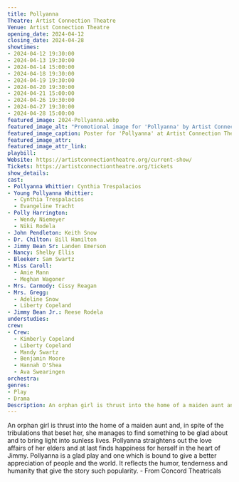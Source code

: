 ```yaml
---
title: Pollyanna
Theatre: Artist Connection Theatre
Venue: Artist Connection Theatre
opening_date: 2024-04-12
closing_date: 2024-04-28
showtimes:
- 2024-04-12 19:30:00
- 2024-04-13 19:30:00
- 2024-04-14 15:00:00
- 2024-04-18 19:30:00
- 2024-04-19 19:30:00
- 2024-04-20 19:30:00
- 2024-04-21 15:00:00
- 2024-04-26 19:30:00
- 2024-04-27 19:30:00
- 2024-04-28 15:00:00
featured_image: 2024-Pollyanna.webp
featured_image_alt: "Promotional image for 'Pollyanna' by Artist Connection Theatre, with pastel floral patterns in the background. Title text and play details in elegant fonts announce the play, its author, the novel it's based on, and show dates from April 12 to April 28, 2024. Presented by Concord Theatricals on behalf of Samuel French, Inc."
featured_image_caption: Poster for 'Pollyanna' at Artist Connection Theatre 
featured_image_attr: 
featured_image_attr_link: 
playbill: 
Website: https://artistconnectiontheatre.org/current-show/
Tickets: https://artistconnectiontheatre.org/tickets
show_details: 
cast:
- Pollyanna Whittier: Cynthia Trespalacios
- Young Pollyanna Whittier: 
  - Cynthia Trespalacios
  - Evangeline Tracht
- Polly Harrington: 
  - Wendy Niemeyer
  - Niki Rodela
- John Pendleton: Keith Snow
- Dr. Chilton: Bill Hamilton
- Jimmy Bean Sr: Landen Emerson
- Nancy: Shelby Ellis
- Bleeker: Sam Swartz
- Miss Caroll: 
  - Amie Mann
  - Meghan Wagoner
- Mrs. Carmody: Cissy Reagan
- Mrs. Gregg:
  - Adeline Snow
  - Liberty Copeland
- Jimmy Bean Jr.: Reese Rodela
understudies:
crew:
- Crew:
  - Kimberly Copeland
  - Liberty Copeland
  - Mandy Swartz
  - Benjamin Moore
  - Hannah O'Shea
  - Ava Swearingen
orchestra:
genres:
- Play
- Drama
Description: An orphan girl is thrust into the home of a maiden aunt and, in spite of the tribulations that beset her, she manages to find something to be glad about and to bring light into sunless lives.
---
```

 An orphan girl is thrust into the home of a maiden aunt and, in spite of the tribulations that beset her, she manages to find something to be glad about and to bring light into sunless lives. Pollyanna straightens out the love affairs of her elders and at last finds happiness for herself in the heart of Jimmy. Pollyanna is a glad play and one which is bound to give a better appreciation of people and the world. It reflects the humor, tenderness and humanity that give the story such popularity. - From Concord Theatricals